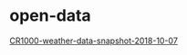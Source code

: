 # open-data

[CR1000-weather-data-snapshot-2018-10-07](https://hatuniversity-my.sharepoint.com/:f:/g/personal/yanal_kashou_htu_edu_jo/Emmv08CPXM1GjT9Pv_ut_4sBBFsEnHnEynTGeZVxNlQLnA)
